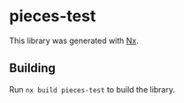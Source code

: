 # pieces-test

This library was generated with [Nx](https://nx.dev).

## Building

Run `nx build pieces-test` to build the library.

